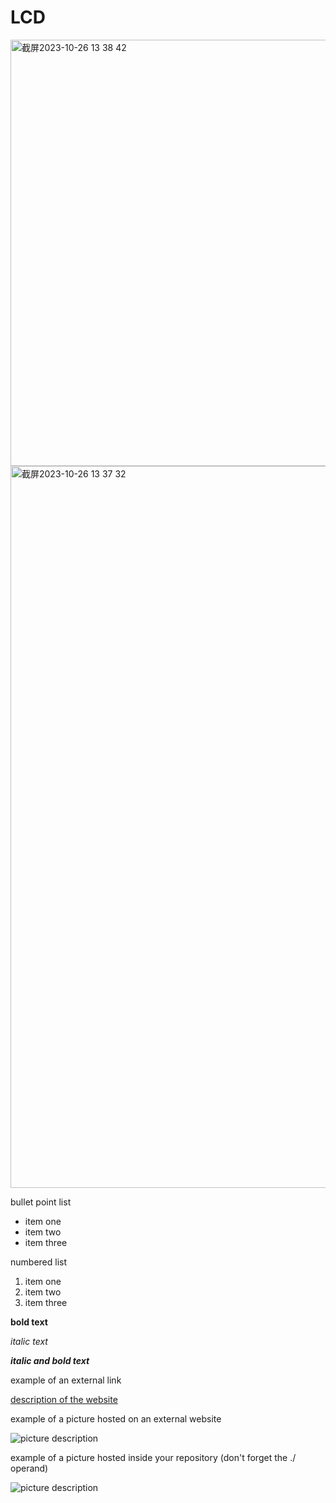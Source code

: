 # LCD

<img width="682" alt="截屏2023-10-26 13 38 42" src="https://github.com/xinxinwang233/wang-Xinyi-s-assignments/assets/144413765/efa57761-2f42-4b71-bb83-9402f81b0f74">

<img width="1155" alt="截屏2023-10-26 13 37 32" src="https://github.com/xinxinwang233/wang-Xinyi-s-assignments/assets/144413765/5c5d137d-071e-43ed-a622-a2d07bbf07a3">


bullet point list
* item one
* item two
* item three

numbered list
1. item one
2. item two
3. item three

**bold text**

*italic text*

***italic and bold text***

example of an external link

[description of the website](https://www.https://www.example.com/)

example of a picture hosted on an external website

![picture description](https://djmag.com/sites/default/files/storyimages/Clara_Rockmore.jpg)

example of a picture hosted inside your repository (don't forget the ./ operand)

![picture description](./images/example.jpg)
